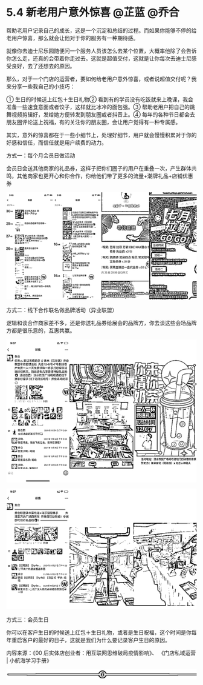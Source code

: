 # 5.4 新老用户意外惊喜 @芷蓝 @乔合

帮助老用户记录自己的成长，这是一个沉淀和总结的过程。而如果你能够不停的给老用户惊喜，那么就会让他对于你的服务有一种期待感。

就像你去迪士尼乐园随便问一个服务人员该怎么去某个位置，大概率他除了会告诉你怎么走，还真的会带着你走过去。这就是超值交付，这就是让你每次去迪士尼感受良好，去了还想去的原因。

那么，对于一个门店的运营者，要如何给老用户意外惊喜，或者说超值交付呢？我来分享一些我自己的小技巧：

① 生日的时候送上红包＋生日礼物② 看到有的学员没有吃饭就来上晚课，我会准备一些速食意面或者饺子，这样就比冰冷的面包强。③ 帮助老用户把自己的跳舞视频剪辑好，发给她方便转发到朋友圈或者抖音上。④ 每年的各种节日都会去朋友圈评论送上祝福，有的关注你的朋友圈，会让用户觉得有一种专属感。

其实，意外的惊喜都在于一些小细节上，处理好细节，用户就会慢慢积累对于你的好感和信任，而信任就是用户续费的动力。

方式一：每个月会员日做活动

会员日会送其他商家的礼品券，这样子把你们圈子的用户在重叠一次，产生群体共鸣，其他商家也更开心和你合作，你给他们带了更多的流量+潮牌礼品+店铺优惠券

![](img/c14b27c9331d18e34d544630f22cbb7d.png)

方式二：线下合作联名做品牌活动（异业联盟）

逻辑和谈合作商家差不多，还是你送礼品券给展会的品牌方，你去谈这些会场品牌方都是很乐意的，互惠共赢。

![](img/1ccd761d420e31b73a5e0b37f2ef5f55.png)

![](img/7d7d658278ec3d0e3c8649e9d4778ab0.png)

方式三：会员生日

你可以在客户生日的时候送上红包＋生日礼物，或者是生日祝福，这个时间是你每年重启客户的最好的日子，这就是我们为什么要记录客户生日的原因。

内容来源：《00 后实体店创业者：用互联网思维破局疫情影响》、 《门店私域运营 | 小航海学习手册》

![](img/70c086163efe63c67f3a76278afd7895.png)